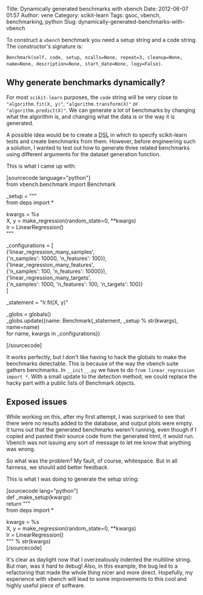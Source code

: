 Title: Dynamically generated benchmarks with vbench
Date: 2012-06-07 01:57
Author: vene
Category: scikit-learn
Tags: gsoc, vbench, benchmarking, python
Slug: dynamically-generated-benchmarks-with-vbench

To construct a `vbench` benchmark you need a setup string and a code
string. The constructor's signature is:  

`Benchmark(self, code, setup, ncalls=None, repeat=3, cleanup=None, name=None, description=None, start_date=None, logy=False)`.

Why generate benchmarks dynamically?
------------------------------------

For most `scikit-learn` purposes, the `code` string will be very close
to `"algorithm.fit(X, y)"`, `"algorithm.transform(X)"` or
`"algorithm.predict(X)"`. We can generate a lot of benchmarks by
changing what the algorithm is, and changing what the data is or the way
it is generated.

A possible idea would be to create a
<abbr title="domain-specific language" lang="en">DSL</abbr> in which to
specify scikit-learn tests and create benchmarks from them. However,
before engineering such a solution, I wanted to test out how to generate
three related benchmarks using different arguments for the dataset
generation function.

This is what I came up with:

[sourcecode language="python"]  
from vbench.benchmark import Benchmark

\_setup = """  
from deps import \*

kwargs = %s  
X, y = make\_regression(random\_state=0, \*\*kwargs)  
lr = LinearRegression()  
"""

\_configurations = [  
('linear\_regression\_many\_samples',  
{'n\_samples': 10000, 'n\_features': 100}),  
('linear\_regression\_many\_features',  
{'n\_samples': 100, 'n\_features': 10000}),  
('linear\_regression\_many\_targets',  
{'n\_samples': 1000, 'n\_features': 100, 'n\_targets': 100})  
]

\_statement = "lr.fit(X, y)"

\_globs = globals()  
\_globs.update({name: Benchmark(\_statement, \_setup % str(kwargs),
name=name)  
for name, kwargs in \_configurations})

[/sourcecode]

It works perfectly, but I don't like having to hack the globals to make
the benchmarks detectable. This is because of the way the vbench suite
gathers benchmarks. In `__init__.py` we have to do
`from linear_regression import *`. With a small update to the detection
method, we could replace the hacky part with a public lists of Benchmark
objects.

Exposed issues
--------------

While working on this, after my first attempt, I was surprised to see
that there were no results added to the database, and output plots were
empty. It turns out that the generated benchmarks weren't running, even
though if I copied and pasted their source code from the generated html,
it would run. Vbench was not issuing any sort of message to let me know
that anything was wrong.

So what was the problem? My fault, of course, whitespace. But in all
fairness, we should add better feedback.

This is what I was doing to generate the setup string:

[sourcecode lang="python"]  
def \_make\_setup(kwargs):  
return """  
from deps import \*

kwargs = %s  
X, y = make\_regression(random\_state=0, \*\*kwargs)  
lr = LinearRegression()  
""" % str(kwargs)  
[/sourcecode]

It's clear as daylight now that I overzealously indented the multiline
string. But man, was it hard to debug! Also, in this example, the bug
led to a refactoring that made the whole thing nicer and more direct.
Hopefully, my experience with vbench will lead to some improvements to
this cool and highly useful piece of software.
